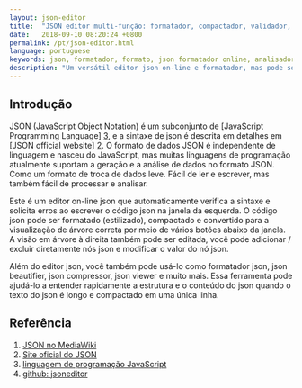 ```yaml
---
layout: json-editor
title:  "JSON editor multi-função: formatador, compactador, validador, embelezador, analisador e visualizador de árvore (simples e fácil de usar)"
date:   2018-09-10 08:20:24 +0800
permalink: /pt/json-editor.html
language: portuguese
keywords: json, formatador, formato, json formatador online, analisador, json editor online, online json editor, treeview, json analisador, json analisador on-line, json formatador
description: "Um versátil editor json on-line e formatador, mas pode ser usado como validador json, json viewer, json parser, json beautifier e json editor"
---
```


## Introdução

JSON (JavaScript Object Notation) é um subconjunto de [JavaScript Programming Language] [3], e a sintaxe de json é descrita em detalhes em [JSON official website] [2].
O formato de dados JSON é independente de linguagem e nasceu do JavaScript, mas muitas linguagens de programação atualmente suportam a geração e a análise de dados no formato JSON. Como um formato de troca de dados leve. Fácil de ler e escrever, mas também fácil de processar e analisar.

Este é um editor on-line json que automaticamente verifica a sintaxe e solicita erros ao escrever o código json na janela da esquerda. O código json pode ser formatado (estilizado), compactado e convertido para a visualização de árvore correta por meio de vários botões abaixo da janela.
A visão em árvore à direita também pode ser editada, você pode adicionar / excluir diretamente nós json e modificar o valor do nó json.

Além do editor json, você também pode usá-lo como formatador json, json beautifier, json compressor, json viewer e muito mais.
Essa ferramenta pode ajudá-lo a entender rapidamente a estrutura e o conteúdo do json quando o texto do json é longo e compactado em uma única linha.

## Referência

1. [JSON no MediaWiki][1]
2. [Site oficial do JSON][2]
3. [linguagem de programação JavaScript][3]
4. [github: jsoneditor][4]

[1]: https://en.wikipedia.org/wiki/JSON "JSON wiki" 
[2]: https://www.json.org/ "JSON official website"
[3]: http://javascript.crockford.com/ "JavaScript Programming Language"
[4]: https://github.com/josdejong/jsoneditor "github: jsoneditor"